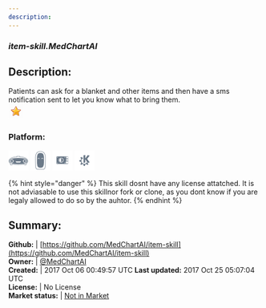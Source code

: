 ```yaml
---
description: 
---
```


### _item-skill.MedChartAI_  
## Description:  
Patients can ask for a blanket and other items and then have a sms notification sent to let you know what to bring them.  
![](../.gitbook/assets/star.png)  
### Platform:  
 ![Mark I](../.gitbook/assets/mark-1-icon.png)  ![Mark II](../.gitbook/assets/mark-2-icon.png)  ![Picroft](../.gitbook/assets/picroft-icon.png)  ![plasmoid](../.gitbook/assets/kde.png)   
  
{% hint style="danger" %}
This skill dosnt have any license attatched. It is not adviasable to use this skillnor fork or clone, as you dont know if you are legaly allowed to do so by the auhtor.
{% endhint %}
  
## Summary:  
**Github:** | [https://github.com/MedChartAI/item-skill](https://github.com/MedChartAI/item-skill)  
**Owner:** | [@MedChartAI](https://github.com/MedChartAI)  
**Created:** | 2017 Oct 06 00:49:57 UTC  **Last updated:** 2017 Oct 25 05:07:04 UTC  
**License:** | No License  
**Market status:** | [Not in Market](https://market.mycroft.ai/skill/)  
